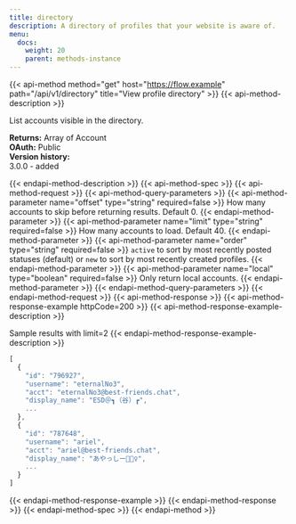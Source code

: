 ```yaml
---
title: directory
description: A directory of profiles that your website is aware of.
menu:
  docs:
    weight: 20
    parent: methods-instance
---
```


{{< api-method method="get" host="https://flow.example" path="/api/v1/directory" title="View profile directory" >}}
{{< api-method-description >}}

List accounts visible in the directory.

**Returns:** Array of Account\
**OAuth:** Public\
**Version history:**\
3.0.0 - added

{{< endapi-method-description >}}
{{< api-method-spec >}}
{{< api-method-request >}}
{{< api-method-query-parameters >}}
{{< api-method-parameter name="offset" type="string" required=false >}}
How many accounts to skip before returning results. Default 0.
{{< endapi-method-parameter >}}
{{< api-method-parameter name="limit" type="string" required=false >}}
How many accounts to load. Default 40.
{{< endapi-method-parameter >}}
{{< api-method-parameter name="order" type="string" required=false >}}
`active` to sort by most recently posted statuses \(default\) or `new` to sort by most recently created profiles.
{{< endapi-method-parameter >}}
{{< api-method-parameter name="local" type="boolean" required=false >}}
Only return local accounts.
{{< endapi-method-parameter >}}
{{< endapi-method-query-parameters >}}
{{< endapi-method-request >}}
{{< api-method-response >}}
{{< api-method-response-example httpCode=200 >}}
{{< api-method-response-example-description >}}

Sample results with limit=2
{{< endapi-method-response-example-description >}}


```javascript
[
  {
    "id": "796927",
    "username": "eternalNo3",
    "acct": "eternalNo3@best-friends.chat",
    "display_name": "ESD＠┓（谷）┏",
    ...
  },
  {
    "id": "787648",
    "username": "ariel",
    "acct": "ariel@best-friends.chat",
    "display_name": "あやっしー🧜🏻‍♀️",
    ...
  }
]
```
{{< endapi-method-response-example >}}
{{< endapi-method-response >}}
{{< endapi-method-spec >}}
{{< endapi-method >}}



